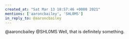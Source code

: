 ```yaml
---
created_at: "Sat Mar 13 18:57:46 +0000 2021"
mentions: ['aaroncbailey', 'SHL0MS']
in_reply_to: @aaroncbailey
---
```


@aaroncbailey @SHL0MS Well, that is definitely something.